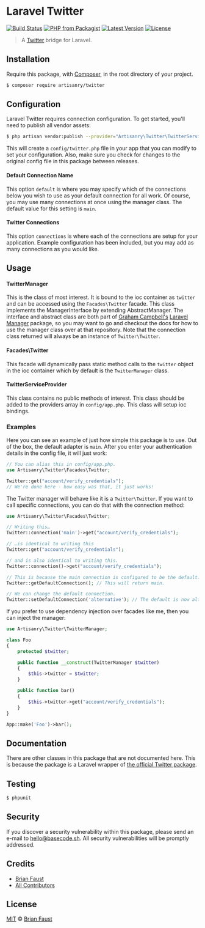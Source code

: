 # Laravel Twitter

[![Build Status](https://img.shields.io/travis/artisanry/Twitter/master.svg?style=flat-square)](https://travis-ci.org/artisanry/Twitter)
[![PHP from Packagist](https://img.shields.io/packagist/php-v/artisanry/twitter.svg?style=flat-square)]()
[![Latest Version](https://img.shields.io/github/release/artisanry/Twitter.svg?style=flat-square)](https://github.com/artisanry/Twitter/releases)
[![License](https://img.shields.io/packagist/l/artisanry/Twitter.svg?style=flat-square)](https://packagist.org/packages/artisanry/Twitter)

> A [Twitter](https://twitter.com) bridge for Laravel.

## Installation

Require this package, with [Composer](https://getcomposer.org/), in the root directory of your project.

```bash
$ composer require artisanry/twitter
```

## Configuration

Laravel Twitter requires connection configuration. To get started, you'll need to publish all vendor assets:

```bash
$ php artisan vendor:publish --provider="Artisanry\Twitter\TwitterServiceProvider"
```

This will create a `config/twitter.php` file in your app that you can modify to set your configuration. Also, make sure you check for changes to the original config file in this package between releases.

#### Default Connection Name

This option `default` is where you may specify which of the connections below you wish to use as your default connection for all work. Of course, you may use many connections at once using the manager class. The default value for this setting is `main`.

#### Twitter Connections

This option `connections` is where each of the connections are setup for your application. Example configuration has been included, but you may add as many connections as you would like.

## Usage

#### TwitterManager

This is the class of most interest. It is bound to the ioc container as `twitter` and can be accessed using the `Facades\Twitter` facade. This class implements the ManagerInterface by extending AbstractManager. The interface and abstract class are both part of [Graham Campbell's](https://github.com/GrahamCampbell) [Laravel Manager](https://github.com/GrahamCampbell/Laravel-Manager) package, so you may want to go and checkout the docs for how to use the manager class over at that repository. Note that the connection class returned will always be an instance of `Twitter\Twitter`.

#### Facades\Twitter

This facade will dynamically pass static method calls to the `twitter` object in the ioc container which by default is the `TwitterManager` class.

#### TwitterServiceProvider

This class contains no public methods of interest. This class should be added to the providers array in `config/app.php`. This class will setup ioc bindings.

### Examples

Here you can see an example of just how simple this package is to use. Out of the box, the default adapter is `main`. After you enter your authentication details in the config file, it will just work:

```php
// You can alias this in config/app.php.
use Artisanry\Twitter\Facades\Twitter;

Twitter::get("account/verify_credentials");
// We're done here - how easy was that, it just works!
```

The Twitter manager will behave like it is a `Twitter\Twitter`. If you want to call specific connections, you can do that with the connection method:

```php
use Artisanry\Twitter\Facades\Twitter;

// Writing this…
Twitter::connection('main')->get("account/verify_credentials");

// …is identical to writing this
Twitter::get("account/verify_credentials");

// and is also identical to writing this.
Twitter::connection()->get("account/verify_credentials");

// This is because the main connection is configured to be the default.
Twitter::getDefaultConnection(); // This will return main.

// We can change the default connection.
Twitter::setDefaultConnection('alternative'); // The default is now alternative.
```

If you prefer to use dependency injection over facades like me, then you can inject the manager:

```php
use Artisanry\Twitter\TwitterManager;

class Foo
{
    protected $twitter;

    public function __construct(TwitterManager $twitter)
    {
        $this->twitter = $twitter;
    }

    public function bar()
    {
        $this->twitter->get("account/verify_credentials");
    }
}

App::make('Foo')->bar();
```

## Documentation

There are other classes in this package that are not documented here. This is because the package is a Laravel wrapper of [the official Twitter package](https://twitteroauth.com/).

## Testing

``` bash
$ phpunit
```

## Security

If you discover a security vulnerability within this package, please send an e-mail to hello@basecode.sh. All security vulnerabilities will be promptly addressed.

## Credits

- [Brian Faust](https://github.com/faustbrian)
- [All Contributors](../../contributors)

## License

[MIT](LICENSE) © [Brian Faust](https://basecode.sh)
